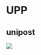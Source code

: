 # UPP

unipost
-------

[![](https://dockerbuildbadges.quelltext.eu/status.svg?organization=weatherhub&repository=upp)](https://hub.docker.com/r/weatherhub/upp/builds/)
